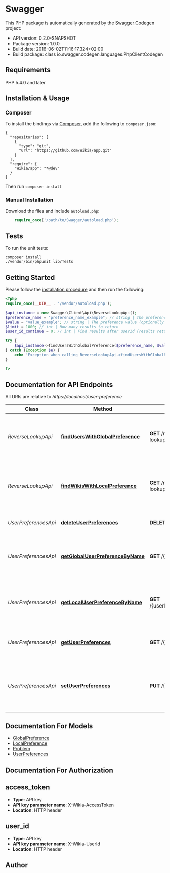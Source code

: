 # Swagger

This PHP package is automatically generated by the [Swagger Codegen](https://github.com/swagger-api/swagger-codegen) project:

- API version: 0.2.0-SNAPSHOT
- Package version: 1.0.0
- Build date: 2016-06-02T11:16:17.324+02:00
- Build package: class io.swagger.codegen.languages.PhpClientCodegen

## Requirements

PHP 5.4.0 and later

## Installation & Usage
### Composer

To install the bindings via [Composer](http://getcomposer.org/), add the following to `composer.json`:

```
{
  "repositories": [
    {
      "type": "git",
      "url": "https://github.com/Wikia/app.git"
    }
  ],
  "require": {
    "Wikia/app": "*@dev"
  }
}
```

Then run `composer install`

### Manual Installation

Download the files and include `autoload.php`:

```php
    require_once('/path/to/Swagger/autoload.php');
```

## Tests 

To run the unit tests:

```
composer install
./vendor/bin/phpunit lib/Tests
```

## Getting Started

Please follow the [installation procedure](#installation--usage) and then run the following:

```php
<?php
require_once(__DIR__ . '/vendor/autoload.php');

$api_instance = new Swagger\Client\Api\ReverseLookupApi();
$preference_name = "preference_name_example"; // string | The preference name to search for, if not value provided it will return all users that have the named preference
$value = "value_example"; // string | The preference value (optionally provided)
$limit = 1000; // int | How many results to return
$user_id_continue = 0; // int | Find results after userId (results returned in ascending order)

try {
    $api_instance->findUsersWithGlobalPreference($preference_name, $value, $limit, $user_id_continue);
} catch (Exception $e) {
    echo 'Exception when calling ReverseLookupApi->findUsersWithGlobalPreference: ', $e->getMessage(), "\n";
}

?>
```

## Documentation for API Endpoints

All URIs are relative to *https://localhost/user-preference*

Class | Method | HTTP request | Description
------------ | ------------- | ------------- | -------------
*ReverseLookupApi* | [**findUsersWithGlobalPreference**](docs/ReverseLookupApi.md#finduserswithglobalpreference) | **GET** /reverse-lookup/global/{preferenceName}/users | Finds all users that has the global preference set to a value
*ReverseLookupApi* | [**findWikisWithLocalPreference**](docs/ReverseLookupApi.md#findwikiswithlocalpreference) | **GET** /reverse-lookup/local/{preferenceName}/wikis | finds wikis where at least one user has a local preference set to a value
*UserPreferencesApi* | [**deleteUserPreferences**](docs/UserPreferencesApi.md#deleteuserpreferences) | **DELETE** /{userId} | deletes all of a user&#39;s preferences
*UserPreferencesApi* | [**getGlobalUserPreferenceByName**](docs/UserPreferencesApi.md#getglobaluserpreferencebyname) | **GET** /{userId}/global/{preferenceName} | Returns single specific global preference for specific user
*UserPreferencesApi* | [**getLocalUserPreferenceByName**](docs/UserPreferencesApi.md#getlocaluserpreferencebyname) | **GET** /{userId}/local/{preferenceName}/wikia/{wikiId} | Returns single specific local preference for specific user
*UserPreferencesApi* | [**getUserPreferences**](docs/UserPreferencesApi.md#getuserpreferences) | **GET** /{userId} | Returns all the global user preferences for a user
*UserPreferencesApi* | [**setUserPreferences**](docs/UserPreferencesApi.md#setuserpreferences) | **PUT** /{userId} | set a user&#39;s preferences. note - this deletes preferences not in the provided list.


## Documentation For Models

 - [GlobalPreference](docs/GlobalPreference.md)
 - [LocalPreference](docs/LocalPreference.md)
 - [Problem](docs/Problem.md)
 - [UserPreferences](docs/UserPreferences.md)


## Documentation For Authorization


## access_token

- **Type**: API key 
- **API key parameter name**: X-Wikia-AccessToken
- **Location**: HTTP header

## user_id

- **Type**: API key 
- **API key parameter name**: X-Wikia-UserId
- **Location**: HTTP header


## Author




